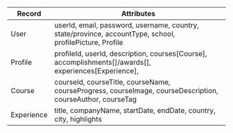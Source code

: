 Record | Attributes 
--- | ---
User | userId, email, password, username, country, state/province, accountType, school, profilePicture, Profile
Profile | profileId, userId, description, courses[Course], accomplishments[]/awards[], experiences[Experience], 
Course | courseId, courseTitle, courseName, courseProgress, courseImage, courseDescription, courseAuthor, courseTag
Experience | title, companyName, startDate, endDate, country, city, highlights

